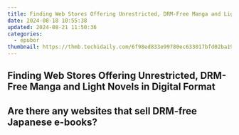 ```yaml
---
title: Finding Web Stores Offering Unrestricted, DRM-Free Manga and Light Novels in Digital Format
date: 2024-08-18 10:55:38
updated: 2024-08-21 11:50:36
categories:
  - epubor
thumbnail: https://thmb.techidaily.com/6f98ed833e99780ec633017bfd02ba19a6f592b2168edc5e24a71f77a22d913e.jpg
---
```


## Finding Web Stores Offering Unrestricted, DRM-Free Manga and Light Novels in Digital Format

## Are there any websites that sell DRM-free Japanese e-books?



<ins class="adsbygoogle"
     style="display:block"
     data-ad-format="autorelaxed"
     data-ad-client="ca-pub-7571918770474297"
     data-ad-slot="1223367746"></ins>



<ins class="adsbygoogle"
     style="display:block"
     data-ad-client="ca-pub-7571918770474297"
     data-ad-slot="8358498916"
     data-ad-format="auto"
     data-full-width-responsive="true"></ins>
